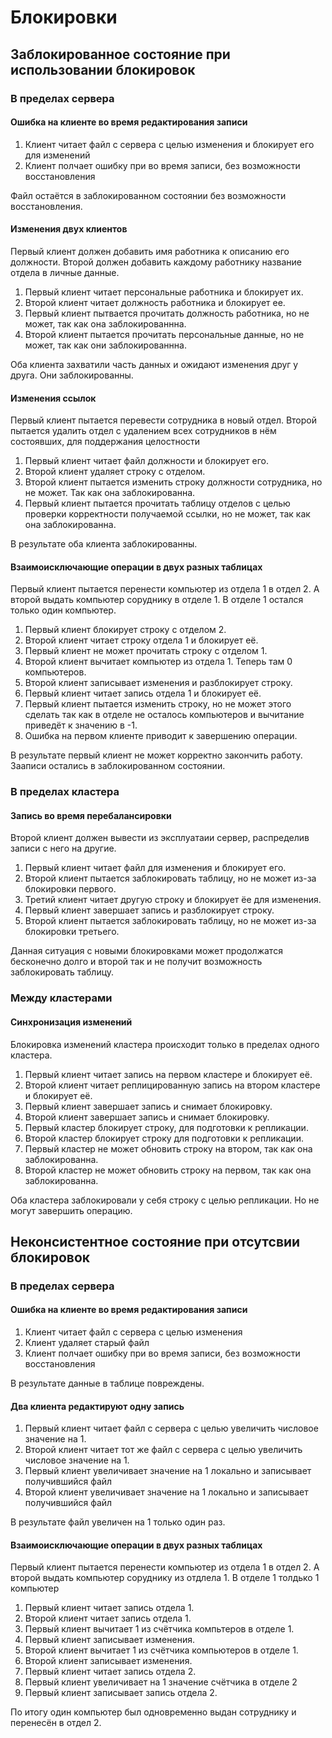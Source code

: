 Блокировки
========================

## Заблокированное состояние при использовании блокировок
### В пределах сервера
#### Ошибка на клиенте во время редактирования записи
1. Клиент читает файл с сервера с целью изменения и блокирует его для изменений
2. Клиент полчает ошибку при во время записи, без возможности восстановления

Файл остаётся в заблокированном состоянии без возможности восстановления.
#### Изменения двух клиентов
Первый клиент должен добавить имя работника к описанию его должности. Второй должен добавить каждому работнику название отдела в личные данные.

1. Первый клиент читает персональные работника и блокирует их.
2. Второй клиент читает должность работника и блокирует ее.
3. Первый клиент пытвается прочитать должность работника, но не может, так как она заблокированнна.
4. Второй клиент пытается прочитать персональные данные, но не может, так как они заблокированнна.

Оба клиента захватили часть данных и ожидают изменения друг у друга. Они заблокированны.
#### Изменения ссылок
Первый клиент пытается перевести сотрудника в новый отдел. Второй пытается удалить отдел с удалением всех сотрудников в нём состоявших, для поддержания целостности

1. Первый клиент читает файл должности и блокирует его.
2. Второй клиент удаляет строку с отделом.
3. Второй клиент пытается изменить строку должности сотрудника, но не может. Так как она заблокированна.
4. Первый клиент пытается прочитать таблицу отделов с целью проверки корректности получаемой ссылки, но не может, так как она заблокированна.

В результате оба клиента заблокированны.
#### Взаимоисключающие операции в двух разных таблицах
Первый клиент пытается перенести компьютер из отдела 1 в отдел 2. А второй выдать компьютер соруднику в отделе 1. В отделе 1 остался только один компьютер.
1. Первый клиент блокирует строку с отделом 2.
2. Второй клиент читает строку отдела 1 и блокирует её.
3. Первый клиент не может прочитать строку с отделом 1.
4. Второй клиент вычитает компьютер из отдела 1. Теперь там 0 компьютеров.
5. Второй клиент записывает изменения и разблокирует строку.
6. Первый клиент читает запись отдела 1 и блокирует её.
7. Первый клиент пытается изменить строку, но не может этого сделать так как в отделе не осталось компьютеров и вычитание приведёт к значению в -1.
8. Ошибка на первом клиенте приводит к завершению операции.

В результате первый клиент не может корректно закончить работу. Зааписи остались в заблокированном состоянии.
### В пределах кластера
#### Запись во время перебалансировки
Второй клиент должен вывести из эксплуатаии сервер, распределив записи с него на другие.

1. Первый клиент читает файл для изменения и блокирует его.
2. Второй клиент пытается заблокировать таблицу, но не может из-за блокировки первого.
3. Третий клиент читает другую строку и блокирует ёе для изменения.
4. Первый клиент завершает запись и разблокирует строку.
5. Второй клиент пытается заблокировать таблицу, но не может из-за блокировки третьего.

Данная ситуация с новыми блокировками может продолжатся бесконечно долго и второй так и не получит возможность заблокировать таблицу.
### Между кластерами
#### Синхронизация изменений
Блокировка изменений кластера происходит только в пределах одного кластера.
1. Первый клиент читает запись на первом кластере и блокирует её.
2. Второй клиент читает реплицированную запись на втором кластере и блокирует её.
3. Первый клиент завершает запись и снимает блокировку.
4. Второй клиент завершает запись и снимает блокировку.
5. Первый кластер блокирует строку, для подготовки к репликации.
6. Второй кластер блокирует строку для подготовки к репликации.
7. Первый кластер не может обновить строку на втором, так как она заблокированна.
8. Второй кластер не может обновить строку на первом, так как она заблокированна.

Оба кластера заблокировали у себя строку с целью репликации. Но не могут завершить операцию.
## Неконсистентное состояние при отсутсвии блокировок
### В пределах сервера
#### Ошибка на клиенте во время редактирования записи
1. Клиент читает файл с сервера с целью изменения
2. Клиент  удаляет старый файл
3. Клиент полчает ошибку при во время записи, без возможности восстановления

В результате данные в таблице повреждены.
#### Два клиента редактируют одну запись
1. Первый клиент читает файл с сервера с целью увеличить числовое значение на 1.
2. Второй клиент читает тот же файл с сервера с целью увеличить числовое значение на 1.
3. Первый клиент увеличивает значение на 1 локально и записывает получившийся файл
4. Второй клиент увеличивает значение на 1 локально и записывает получившийся файл

В результате файл увеличен на 1 только один раз.

#### Взаимоисключающие операции в двух разных таблицах
Первый клиент пытается перенести компьютер из отдела 1 в отдел 2. А второй выдать компьютер соруднику из отдлела 1. В отделе 1 толдько 1 компьютер
1. Первый клиент читает запись отдела 1.
2. Второй клиент читает запись отдела 1.
3. Первый клиент вычитает 1 из счётчика компьтеров в отделе 1.
4. Первый клиент записывает изменения.
5. Второй клиент вычитает 1 из счётчика компьютеров в отделе 1.
6. Второй клиент записывает изменения.
7. Первый клиент читает запись отдела 2.
8. Первый клиент увеличивает на 1 значение счётчика в отделе 2
9. Первый клиент записывает запись отдела 2.

По итогу один компьютер был одновременно выдан сотруднику и перенесён в отдел 2.